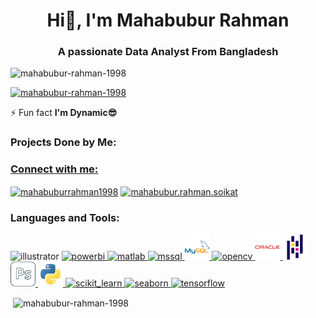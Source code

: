 <h1 align="center">Hi👋, I'm Mahabubur Rahman</h1>
<h3 align="center">A passionate Data Analyst From Bangladesh</h3>


<p align="left"> <img src="https://komarev.com/ghpvc/?username=mahabubur-rahman-1998&label=Profile%20views&color=0e75b6&style=flat" alt="mahabubur-rahman-1998" /> </p>

<p align="left"> <a href="https://github.com/MAHABUBUR-RAHMAN-1998/github-profile-trophy"><img src="https://github-profile-trophy.vercel.app/?username=mahabubur-rahman-1998" alt="mahabubur-rahman-1998" /></a> </p>

⚡ Fun fact **I'm Dynamic😎**

<h3 align="Left">Projects Done by Me:</h3>
<p align="left"> <a href="https://github.com/MAHABUBUR-RAHMAN-1998/Data-Analysis-Projects?tab=readme-ov-file#project-no1-sales-insights-" 1. Sales Insights</a> </p>

<h3 align="left">Connect with me:</h3>
<p align="left">
<a href="https://linkedin.com/in/mahabuburrahman1998" target="blank"><img align="center" src="https://raw.githubusercontent.com/rahuldkjain/github-profile-readme-generator/master/src/images/icons/Social/linked-in-alt.svg" alt="mahabuburrahman1998" height="30" width="40" /></a>
<a href="https://fb.com/mahabubur.rahman.soikat" target="blank"><img align="center" src="https://raw.githubusercontent.com/rahuldkjain/github-profile-readme-generator/master/src/images/icons/Social/facebook.svg" alt="mahabubur.rahman.soikat" height="30" width="40" /></a>
</p>

<h3 align="left">Languages and Tools:</h3>
<p  <a href="https://www.adobe.com/products/illustrator.html" target="_blank" rel="noreferrer"> <img src="https://www.vectorlogo.zone/logos/adobe_illustrator/adobe_illustrator-icon.svg" alt="illustrator" width="40" height="40"/> </a> <a href="https://www.microsoft.com/en-us/power-platform/products/power-bi" target="_blank" rel="noreferrer"> <img src="https://upload.wikimedia.org/wikipedia/commons/c/cf/New_Power_BI_Logo.svg" alt="powerbi" width="40" height="40"/> </a> <a href="https://www.mathworks.com/" target="_blank" rel="noreferrer"> <img src="https://upload.wikimedia.org/wikipedia/commons/2/21/Matlab_Logo.png" alt="matlab" width="40" height="40"/> </a> <a href="https://www.microsoft.com/en-us/sql-server" target="_blank" rel="noreferrer"> <img src="https://www.svgrepo.com/show/303229/microsoft-sql-server-logo.svg" alt="mssql" width="40" height="40"/> </a> <a href="https://www.mysql.com/" target="_blank" rel="noreferrer"> <img src="https://raw.githubusercontent.com/devicons/devicon/master/icons/mysql/mysql-original-wordmark.svg" alt="mysql" width="40" height="40"/> </a> <a href="https://opencv.org/" target="_blank" rel="noreferrer"> <img src="https://www.vectorlogo.zone/logos/opencv/opencv-icon.svg" alt="opencv" width="40" height="40"/> </a> <a href="https://www.oracle.com/" target="_blank" rel="noreferrer"> <img src="https://raw.githubusercontent.com/devicons/devicon/master/icons/oracle/oracle-original.svg" alt="oracle" width="40" height="40"/> </a> <a href="https://pandas.pydata.org/" target="_blank" rel="noreferrer"> <img src="https://raw.githubusercontent.com/devicons/devicon/2ae2a900d2f041da66e950e4d48052658d850630/icons/pandas/pandas-original.svg" alt="pandas" width="40" height="40"/> </a> <a href="https://www.photoshop.com/en" target="_blank" rel="noreferrer"> <img src="https://raw.githubusercontent.com/devicons/devicon/master/icons/photoshop/photoshop-line.svg" alt="photoshop" width="40" height="40"/> </a> <a href="https://www.python.org" target="_blank" rel="noreferrer"> <img src="https://raw.githubusercontent.com/devicons/devicon/master/icons/python/python-original.svg" alt="python" width="40" height="40"/> </a> <a href="https://scikit-learn.org/" target="_blank" rel="noreferrer"> <img src="https://upload.wikimedia.org/wikipedia/commons/0/05/Scikit_learn_logo_small.svg" alt="scikit_learn" width="40" height="40"/> </a> <a href="https://seaborn.pydata.org/" target="_blank" rel="noreferrer"> <img src="https://seaborn.pydata.org/_images/logo-mark-lightbg.svg" alt="seaborn" width="40" height="40"/> </a> <a href="https://www.tensorflow.org" target="_blank" rel="noreferrer"> <img src="https://www.vectorlogo.zone/logos/tensorflow/tensorflow-icon.svg" alt="tensorflow" width="40" height="40"/> </a> </p>

<p>&nbsp;<img align="center" src="https://github-readme-stats.vercel.app/api?username=mahabubur-rahman-1998&show_icons=true&locale=en" alt="mahabubur-rahman-1998" /></p>
